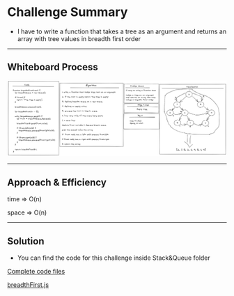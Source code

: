 # Challenge Summary

<!-- Description of the challenge -->

- I have to write a function that
  takes a tree as an argument
  and returns an array with tree
  values in breadth first order

---

## Whiteboard Process

<!-- Embedded whiteboard image -->

![ch06](../../img/tree-breadth-first.png)

---

## Approach & Efficiency

<!-- What approach did you take? Why? What is the Big O space/time for this approach? -->

time => O(n)

space => O(n)

---

## Solution

<!-- Show how to run your code, and examples of it in action -->

- You can find the code for this challenge inside Stack&Queue folder

[Complete code files](../code-challenges/)

[breadthFirst.js](../code-challenges/trees/breadthFirst.js)
